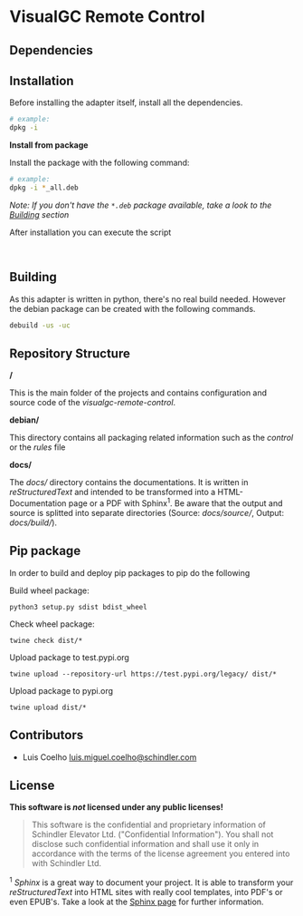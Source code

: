 # VisualGC Remote Control
  
## Dependencies
 
## Installation

Before installing the adapter itself, install all the dependencies.

```bash
# example:
dpkg -i  
```

**Install from package**

Install the package with the following command:

```bash
# example:
dpkg -i *_all.deb
```
*Note: If you don't have the `*.deb` package available,
take a look to the [Building](#building) section*

After installation you can execute the script
```bash
 
```

## Building

As this adapter is written in python, there's no real build needed. However the
debian package can be created with the following commands.

```bash
debuild -us -uc
```

## Repository Structure

**/**

This is the main folder of the projects and contains configuration and source code of
the *visualgc-remote-control*.

**debian/**

This directory contains all packaging related information such as the *control* or the *rules* file
    
**docs/**

The *docs/* directory contains the documentations. It is written in *reStructuredText* and intended to be transformed
into a HTML-Documentation page or a PDF with Sphinx<sup>1</sup>. Be aware that the output and source is splitted into
separate directories (Source: *docs/source/*, Output: *docs/build/*).

## Pip package

In order to build and deploy pip packages to pip do the following

Build wheel package:

    python3 setup.py sdist bdist_wheel

Check wheel package:

    twine check dist/*

Upload package to test.pypi.org

    twine upload --repository-url https://test.pypi.org/legacy/ dist/*

Upload package to pypi.org

    twine upload dist/*

## Contributors
- Luis Coelho <luis.miguel.coelho@schindler.com>

## License

**This software is *not* licensed under any public licenses!**

> This software is the confidential and proprietary information of
> Schindler Elevator Ltd. ("Confidential Information"). You shall not disclose
> such confidential information and shall use it only in accordance with
> the terms of the license agreement you entered into with Schindler Ltd.

<sup>1</sup> *Sphinx* is a great way to document your project. It is able to transform your *reStructuredText* into HTML
    sites with really cool templates, into PDF's or even EPUB's.
    Take a look at the [Sphinx page](http://www.sphinx-doc.org/) for further information.
 